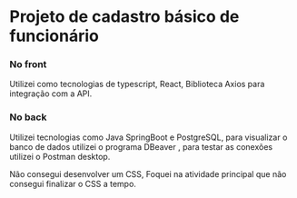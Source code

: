 # Projeto de cadastro básico de funcionário


### No front
Utilizei como tecnologias de typescript, React, Biblioteca Axios para integração com a API.


### No back
Utilizei tecnologias como Java SpringBoot e PostgreSQL, para visualizar o banco de dados utilizei o programa DBeaver , para testar as conexões utilizei o Postman desktop.

Não consegui desenvolver um CSS, Foquei na atividade principal que não consegui finalizar o CSS a tempo.

